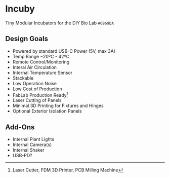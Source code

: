 # Incuby

Tiny Modular Incubators for the DIY Bio Lab
`#0969DA`


## Design Goals

- Powered by standard USB-C Power (5V, max 3A)
- Temp Range ~20ºC - 42ºC
- Remote Control/Monitoring
- Interal Air Circulation
- Internal Temperature Sensor
- Stackable
- Low Operation Noise
- Low Cost of Production
- FabLab Production Ready[^1]
- Laser Cutting of Panels
- Minimal 3D Printing for Fixtures and Hinges
- Optional Exterior Isolation Panels

## Add-Ons

- Internal Plant Lights
- Internal Camera(s)
- Internal Shaker
- USB-PD?



[^1]: Laser Cutter, FDM 3D Printer, PCB Milling Machine
